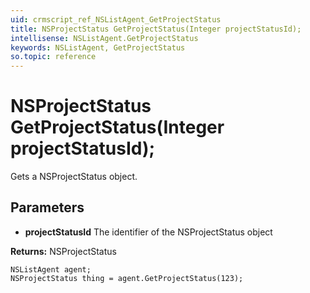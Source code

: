 ```yaml
---
uid: crmscript_ref_NSListAgent_GetProjectStatus
title: NSProjectStatus GetProjectStatus(Integer projectStatusId);
intellisense: NSListAgent.GetProjectStatus
keywords: NSListAgent, GetProjectStatus
so.topic: reference
---
```


# NSProjectStatus GetProjectStatus(Integer projectStatusId);

Gets a NSProjectStatus object.

## Parameters

* **projectStatusId** The identifier of the NSProjectStatus object

**Returns:** NSProjectStatus

```crmscript
NSListAgent agent;
NSProjectStatus thing = agent.GetProjectStatus(123);
```

